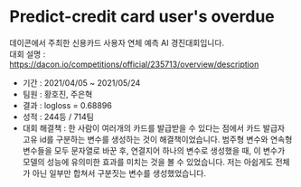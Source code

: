 # Predict-credit card user's overdue

데이콘에서 주최한 신용카드 사용자 연체 예측 AI 경진대회입니다.   
대회 설명 : https://dacon.io/competitions/official/235713/overview/description   

- 기간 : 2021/04/05 ~ 2021/05/24
- 팀원 : 황호진, 주은혁
- 결과 : logloss = 0.68896
- 성적 : 244등 / 714팀
- 대회 해결책 : 한 사람이 여러개의 카드를 발급받을 수 있다는 점에서 카드 발급자 고유 id를 구분하는 변수를 생성하는 것이 해결책이었습니다. 범주형 변수와 연속형 변수들을 모두 문자열로 바꾼 후, 연결지어 하나의 변수로 생성했을 때, 이 변수가 모델의 성능에 유의미한 효과를 미치는 것을 볼 수 있었습니다. 저는 아쉽게도 전체가 아닌 일부만 합쳐서 구분짓는 변수를 생성했었습니다.
